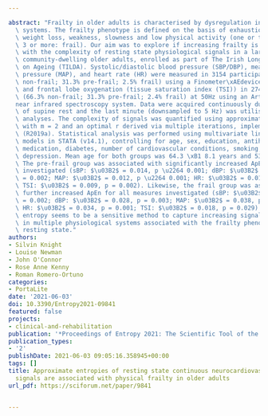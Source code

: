 ---
abstract: "Frailty in older adults is characterised by dysregulation in multiple physiological\
  \ systems. The frailty phenotype is defined on the basis of exhaustion, unexplained\
  \ weight loss, weakness, slowness and low physical activity (one or two: pre-frail;\
  \ 3 or more: frail). Our aim was to explore if increasing frailty is associated\
  \ with the complexity of resting state physiological signals in a large cohort of\
  \ community-dwelling older adults, enrolled as part of The Irish Longitudinal Study\
  \ on Ageing (TILDA). Systolic/diastolic blood pressure (SBP/DBP), mean arterial\
  \ pressure (MAP), and heart rate (HR) were measured in 3154 participants (66.2%\
  \ non-frail; 31.3% pre-frail; 2.5% frail) using a Finometer\xAEdevice at 200 Hz;\
  \ and frontal lobe oxygenation (tissue saturation index (TSI)) in 2749 individuals\
  \ (66.3% non-frail; 31.3% pre-frail; 2.4% frail) at 50Hz using an Artinis Portalite\xAE\
  near infrared spectroscopy system. Data were acquired continuously during five minutes\
  \ of supine rest and the last minute (downsampled to 5 Hz) was utilised in these\
  \ analyses. The complexity of signals was quantified using approximate entropy (ApEn)\
  \ with m = 2 and an optimal r derived via multiple iterations, implemented in Matlab\
  \ (R2019a). Statistical analysis was performed using multivariate linear regression\
  \ models in STATA (v14.1), controlling for age, sex, education, antihypertensive\
  \ medication, diabetes, number of cardiovascular conditions, smoking, alcohol, and\
  \ depression. Mean age for both groups was 64.3 \xB1 8.1 years and 53% were female.\
  \ The pre-frail group was associated with significantly increased ApEn for all measures\
  \ investigated (sBP: $\u03B2$ = 0.014, p \u2264 0.001; dBP: $\u03B2$ = 0.009, p\
  \ = 0.002; MAP: $\u03B2$ = 0.012, p \u2264 0.001; HR: $\u03B2$ = 0.011, p = 0.003;\
  \ TSI: $\u03B2$ = 0.009, p = 0.002). Likewise, the frail group was associated with\
  \ further increased ApEn for all measures investigated (sBP: $\u03B2$ = 0.031, p\
  \ = 0.002; dBP: $\u03B2$ = 0.028, p = 0.003; MAP: $\u03B2$ = 0.038, p \u2264 0.001;\
  \ HR: $\u03B2$ = 0.034, p = 0.001; TSI: $\u03B2$ = 0.018, p = 0.029). Approximate\
  \ entropy seems to be a sensitive method to capture increasing signal complexity\
  \ in multiple physiological systems associated with the frailty phenotype during\
  \ resting state."
authors:
- Silvin Knight
- Louise Newman
- John O'Connor
- Rose Anne Kenny
- Roman Romero-Ortuno
categories:
- PortaLite
date: '2021-06-03'
doi: 10.3390/Entropy2021-09841
featured: false
projects:
- clinical-and-rehabilitation
publication: '*Proceedings of Entropy 2021: The Scientific Tool of the 21st Century*'
publication_types:
- '2'
publishDate: 2021-06-03 09:05:16.358945+00:00
tags: []
title: Approximate entropies of resting state continuous neurocardiovascular physiological
  signals are associated with physical frailty in older adults
url_pdf: https://sciforum.net/paper/9841

---

